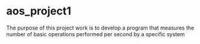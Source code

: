 # aos_project1
The purpose of this project work is to develop a program that measures the number of basic operations performed per second by a specific system

